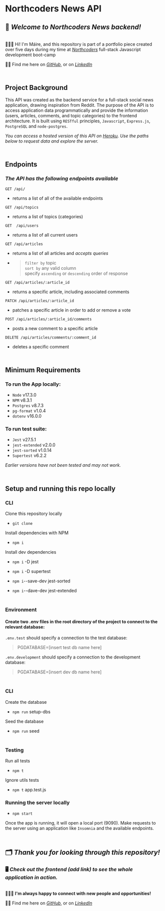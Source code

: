 # Northcoders News API

## 📰 *Welcome to Northcoders News backend!* 

<br> 👩🏽‍💻 Hi! I'm Máire, and this repository is part of a portfolio piece created over five days during my time at *[Northcoders](https://northcoders.com/company/about-us)* full-stack Javascript development boot-camp 

👋🏽 Find me here on *[GitHub](https://github.com/maire-digital "let's connect!")*, or on *[LinkedIn](https://www.linkedin.com/in/maire-dev/ "let's connect!")* 

## <br> Project Background

This API was created as the backend service for a full-stack social news application, drawing inspiration from Reddit. The purpose of the API is to access application data programmatically and provide the information (users, articles, comments, and topic categories) to the frontend architecture. It is built using `RESTful` principles, `Javascript`, `Express.js`, `PostgreSQL` and `node-postgres`.

*You can access a hosted version of this API on [Heroku](https://nc-news-maire.herokuapp.com/api/). Use the paths below to request data and explore the server.*

## <br> Endpoints <br>

### *The API has the following endpoints available* 

`GET /api/ ` 
* returns a list of all of the available endpoints

`GET /api/topics`
* returns a list of topics (categories)

`GET  /api/users`
* returns a list of all current users

`GET /api/articles`
* returns a list of all articles and *accepts queries*
* > `filter by` topic <br> `sort by` any valid column <br> specify `ascending` or `descending` order of response 

`GET /api/articles/:article_id`
* returns a specific article, including associated comments

`PATCH /api/articles/:article_id`
* patches a specific article in order to add or remove a vote

`POST /api/articles/:article_id/comments`
* posts a new comment to a specific article

`DELETE /api/articles/comments/:comment_id`
* deletes a specific comment


## <br> Minimum Requirements  <br>

### To run the App locally:
* `Node` v17.3.0
* `NPM` v8.3.1 
* `Postgres` v8.7.3 
* `pg-format` v1.0.4 
* `dotenv` v16.0.0
    
### To run test suite:
* `Jest` v27.5.1
* `jest-extended` v2.0.0
* `jest-sorted` v1.0.14
* `Supertest` v6.2.2

*Earlier versions have not been tested and may not work.*

## <br> Setup and running this repo locally

### CLI
Clone this repository locally

* `git clone`

Install dependencies with NPM 

* `npm i`

Install dev dependencies

* `npm i` -D jest

* `npm i` -D supertest

* `npm i`--save-dev jest-sorted

* `npm i`--dave-dev jest-extended

### <br> Environment

#### Create two .env files in the root directory of the project to connect to the relevant database:

`.env.test` should specify a connection to the test database:

>PGDATABASE=[insert test db name here]

`.env.development` should  specify a connection to the development database:

>PGDATABASE=[insert dev db name here]

### <br> CLI
Create the database
* `npm run` setup-dbs

Seed the database
* `npm run` seed

### <br> Testing

Run all tests

* `npm t `

Ignore utils tests

* `npm t` app.test.js

### Running the server locally

* `npm start`

Once the app is running, it will open a local port (9090). Make requests to the server using an application like `Insomnia` and the available endpoints. <br>

## <br>🗂 ***Thank you for looking through this repository!*** 
### 🖥 ***Check out the frontend (add link) to see the whole application in action.***

<br>👩🏽‍💻 **I'm always happy to connect with new people and opportunities!** 

👋🏽 Find me here on *[GitHub](https://github.com/maire-digital "let's connect!")*, or on *[LinkedIn](https://www.linkedin.com/in/maire-dev/ "let's connect!")* 
